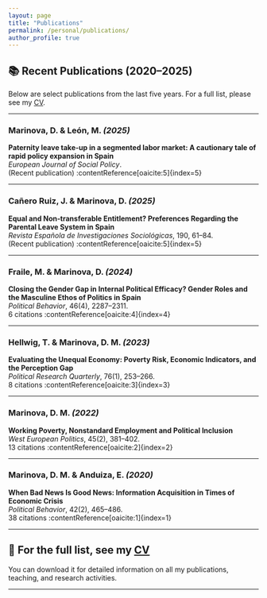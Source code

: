 ```yaml
---
layout: page
title: "Publications"
permalink: /personal/publications/
author_profile: true
---
```



## 📚 Recent Publications (2020–2025)

Below are select publications from the last five years. For a full list, please see my [CV](/personal/cv.pdf).

---

### Marinova, D. & León, M. *(2025)*  
**Paternity leave take-up in a segmented labor market: A cautionary tale of rapid policy expansion in Spain**  
*European Journal of Social Policy*.  
(Recent publication) :contentReference[oaicite:5]{index=5} 

---

### Cañero Ruiz, J. & Marinova, D. *(2025)*  
**Equal and Non‑transferable Entitlement? Preferences Regarding the Parental Leave System in Spain**  
*Revista Española de Investigaciones Sociológicas*, 190, 61–84.  
(Recent publication) :contentReference[oaicite:5]{index=5} 

---

### Fraile, M. & Marinova, D. *(2024)*  
**Closing the Gender Gap in Internal Political Efficacy? Gender Roles and the Masculine Ethos of Politics in Spain**  
*Political Behavior*, 46(4), 2287–2311.  
6 citations :contentReference[oaicite:4]{index=4}

---

### Hellwig, T. & Marinova, D. M. *(2023)*  
**Evaluating the Unequal Economy: Poverty Risk, Economic Indicators, and the Perception Gap**  
*Political Research Quarterly*, 76(1), 253–266.  
8 citations :contentReference[oaicite:3]{index=3}

---

### Marinova, D. M. *(2022)*  
**Working Poverty, Nonstandard Employment and Political Inclusion**  
*West European Politics*, 45(2), 381–402.  
13 citations :contentReference[oaicite:2]{index=2}

---

### Marinova, D. M. & Anduiza, E. *(2020)*  
**When Bad News Is Good News: Information Acquisition in Times of Economic Crisis**  
*Political Behavior*, 42(2), 465–486.  
38 citations :contentReference[oaicite:1]{index=1}

---

## 🔗 For the full list, see my [CV](/personal/cv.pdf)

You can download it for detailed information on all my publications, teaching, and research activities.

---
